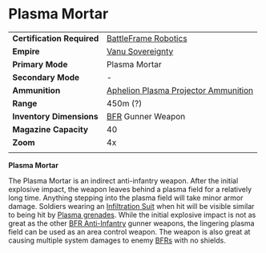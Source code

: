# Plasma Mortar

|                            |                                                                                               |
| -------------------------- | --------------------------------------------------------------------------------------------- |
| **Certification Required** | [BattleFrame Robotics](../vehicles/BattleFrame_Robotics.md)                                   |
| **Empire**                 | [Vanu Sovereignty](../factions/Vanu_Sovereignty.md)                                                |
| **Primary Mode**           | Plasma Mortar                                                                                 |
| **Secondary Mode**         | \-                                                                                            |
| **Ammunition**             | [Aphelion Plasma Projector Ammunition](../ammunition/Aphelion_Plasma_Projector_Ammunition.md) |
| **Range**                  | 450m (?)                                                                                      |
| **Inventory Dimensions**   | [BFR](../vehicles/BattleFrame_Robotics.md) Gunner Weapon                                      |
| **Magazine Capacity**      | 40                                                                                            |
| **Zoom**                   | 4x                                                                                            |
|                            |                                                                                               |

**Plasma Mortar**

The Plasma Mortar is an indirect anti-infantry weapon. After the initial
explosive impact, the weapon leaves behind a plasma field for a relatively long
time. Anything stepping into the plasma field will take minor armor damage.
Soldiers wearing an [Infiltration Suit](../armor/Infiltration_Suit.md) when hit
will be visible similar to being hit by [Plasma grenades](Plasma_grenade.md).
While the initial explosive impact is not as great as the other
[BFR Anti-Infantry](../certifications/BFR_Anti-Infantry.md) gunner weapons, the
lingering plasma field can be used as an area control weapon. The weapon is also
great at causing multiple system damages to enemy
[BFRs](../vehicles/BattleFrame_Robotics.md) with no shields.
